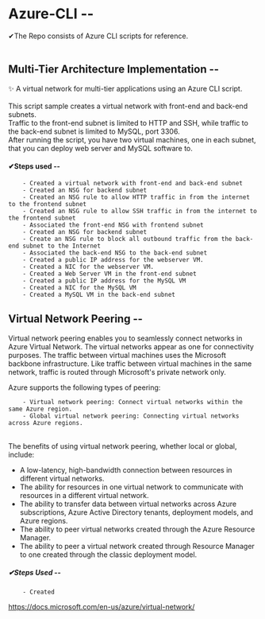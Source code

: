 # Azure-CLI -- 
✔The Repo consists of Azure CLI scripts for reference.
<br>
<br>
## Multi-Tier Architecture Implementation --
✨ A virtual network for multi-tier applications using an Azure CLI script.
<br>
<br>
This script sample creates a virtual network with front-end and back-end subnets. <br> Traffic to the front-end subnet is limited to HTTP and SSH, while traffic to the back-end subnet is limited to MySQL, port 3306.<br> After running the script, you have two virtual machines, one in each subnet, that you can deploy web server and MySQL software to.<br>
#### ✔Steps used --
        - Created a virtual network with front-end and back-end subnet
        - Created an NSG for backend subnet
        - Created an NSG rule to allow HTTP traffic in from the internet to the frontend subnet
        - Created an NSG rule to allow SSH traffic in from the internet to the frontend subnet
        - Associated the front-end NSG with frontend subnet
        - Created an NSG for backend subnet
        - Create an NSG rule to block all outbound traffic from the back-end subnet to the Internet
        - Associated the back-end NSG to the back-end subnet
        - Created a public IP address for the webserver VM.
        - Created a NIC for the webserver VM.
        - Created a Web Server VM in the front-end subnet
        - Created a public IP address for the MySQL VM
        - Created a NIC for the MySQL VM
        - Created a MySQL VM in the back-end subnet
## Virtual Network Peering --

<p>Virtual network peering enables you to seamlessly connect networks in Azure Virtual Network. The virtual networks appear as one for connectivity purposes. The traffic between virtual machines uses the Microsoft backbone infrastructure. Like traffic between virtual machines in the same network, traffic is routed through Microsoft's private network only.<br></p>

Azure supports the following types of peering:

        - Virtual network peering: Connect virtual networks within the same Azure region.
        - Global virtual network peering: Connecting virtual networks across Azure regions.
        
<br>The benefits of using virtual network peering, whether local or global, include:

- A low-latency, high-bandwidth connection between resources in different virtual networks.
- The ability for resources in one virtual network to communicate with resources in a different virtual network.
- The ability to transfer data between virtual networks across Azure subscriptions, Azure Active Directory tenants, deployment models, and Azure regions.
- The ability to peer virtual networks created through the Azure Resource Manager.
- The ability to peer a virtual network created through Resource Manager to one created through the classic deployment model. 

##### ✔Steps Used --
        - Created
https://docs.microsoft.com/en-us/azure/virtual-network/
